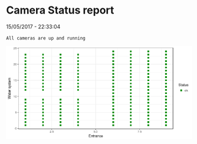 Camera Status report
================
15/05/2017 - 22:33:04

    All cameras are up and running

![](camreport_files/figure-markdown_github/unnamed-chunk-2-1.png)
